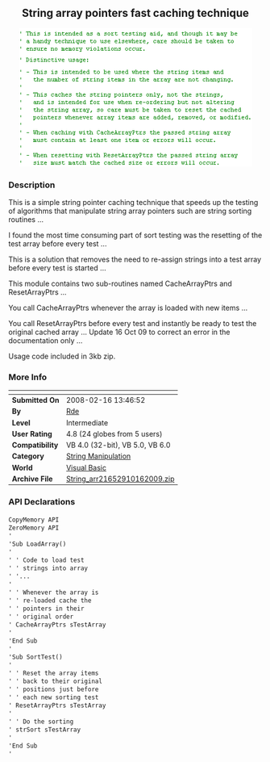 ﻿<div align="center">

## String array pointers fast caching technique

<img src="PIC2008216414311680.gif">
</div>

### Description

This is a simple string pointer caching technique that speeds up the testing of algorithms that manipulate string array pointers such are string sorting routines ...

I found the most time consuming part of sort testing was the resetting of the test array before every test ...

This is a solution that removes the need to re-assign strings into a test array before every test is started ...

This module contains two sub-routines named CacheArrayPtrs and ResetArrayPtrs ...

You call CacheArrayPtrs whenever the array is loaded with new items ...

You call ResetArrayPtrs before every test and instantly be ready to test the original cached array ... Update 16 Oct 09 to correct an error in the documentation only ...

Usage code included in 3kb zip.
 
### More Info
 


<span>             |<span>
---                |---
**Submitted On**   |2008-02-16 13:46:52
**By**             |[Rde](https://github.com/Planet-Source-Code/PSCIndex/blob/master/ByAuthor/rde.md)
**Level**          |Intermediate
**User Rating**    |4.8 (24 globes from 5 users)
**Compatibility**  |VB 4\.0 \(32\-bit\), VB 5\.0, VB 6\.0
**Category**       |[String Manipulation](https://github.com/Planet-Source-Code/PSCIndex/blob/master/ByCategory/string-manipulation__1-5.md)
**World**          |[Visual Basic](https://github.com/Planet-Source-Code/PSCIndex/blob/master/ByWorld/visual-basic.md)
**Archive File**   |[String\_arr21652910162009\.zip](https://github.com/Planet-Source-Code/rde-string-array-pointers-fast-caching-technique__1-70103/archive/master.zip)

### API Declarations

```
CopyMemory API
ZeroMemory API
'
'Sub LoadArray()
'
' ' Code to load test
' ' strings into array
' '...
'
' ' Whenever the array is
' ' re-loaded cache the
' ' pointers in their
' ' original order
' CacheArrayPtrs sTestArray
'
'End Sub
'
'Sub SortTest()
'
' ' Reset the array items
' ' back to their original
' ' positions just before
' ' each new sorting test
' ResetArrayPtrs sTestArray
'
' ' Do the sorting
' strSort sTestArray
'
'End Sub
'
```





